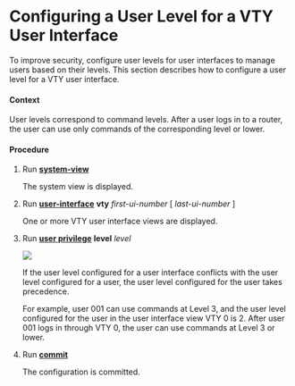 Configuring a User Level for a VTY User Interface
=================================================

To improve security, configure user levels for user interfaces to manage users based on their levels. This section describes how to configure a user level for a VTY user interface.

#### Context

User levels correspond to command levels. After a user logs in to a router, the user can use only commands of the corresponding level or lower.


#### Procedure

1. Run [**system-view**](cmdqueryname=system-view)
   
   
   
   The system view is displayed.
2. Run [**user-interface**](cmdqueryname=user-interface) **vty** *first-ui-number* [ *last-ui-number* ]
   
   
   
   One or more VTY user interface views are displayed.
3. Run [**user privilege**](cmdqueryname=user+privilege) **level** *level*
   
   ![](../../../../public_sys-resources/note_3.0-en-us.png) 
   
   If the user level configured for a user interface conflicts with the user level configured for a user, the user level configured for the user takes precedence.
   
   For example, user 001 can use commands at Level 3, and the user level configured for the user in the user interface view VTY 0 is 2. After user 001 logs in through VTY 0, the user can use commands at Level 3 or lower.
4. Run [**commit**](cmdqueryname=commit)
   
   
   
   The configuration is committed.